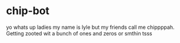 chip-bot
========

yo whats up ladies my name is lyle but my friends call me chippppah. Getting zooted wit a bunch of ones and zeros or smthin tsss
